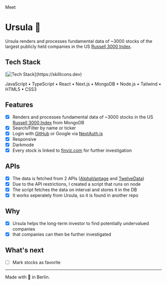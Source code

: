 Meet

# Ursula 💅

Ursula renders and processes fundamental data of ~3000 stocks of the largest publicly held companies in the US [Russell 3000 Index](https://en.wikipedia.org/wiki/Russell_3000_Index).

## Tech Stack

[![Tech Stack](https://skillicons.dev/icons?i=js,ts,react,nextjs,mongodb,nodejs,tailwind,html,css,)](https://skillicons.dev)

JavaScript &bull; TypeScript &bull; React &bull; Next.js &bull; MongoDB &bull; Node.js &bull; Tailwind &bull; HTML5 &bull; CSS3

## Features

- [x] Renders and processes fundamental data of ~3000 stocks in the US [Russell 3000 Index](https://en.wikipedia.org/wiki/Russell_3000_Index) from MongoDB
- [x] Search/Filter by name or ticker
- [x] Login with [GitHub](https://github.com/kasulk) or Google via [NextAuth.js](https://next-auth.js.org)
- [x] Responsive
- [x] Darkmode
- [x] Every stock is linked to [finviz.com](https://finviz.com) for further investigation

## APIs

- [x] The data is fetched from 2 APIs ([AlphaVantage](https://www.alphavantage.co) and [TwelveData](https://twelvedata.com))
- [x] Due to the API restrictions, I created a script that runs on node
- [x] The script fetches the data on interval and stores it in the DB
- [x] It works seperately from Ursula, so it is found in another repo

## Why

- [x] Ursula helps the long-term investor to find potentially undervalued companies
- [x] that companies can then be further investigated

## What's next

- [ ] Mark stocks as favorite

---

Made with 🍕 in Berlin.
